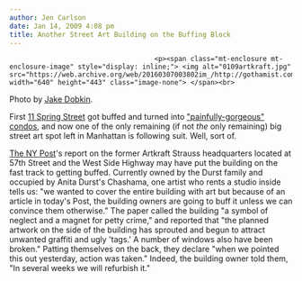 ```yaml
---
author: Jen Carlson
date: Jan 14, 2009 4:08 pm
title: Another Street Art Building on the Buffing Block
---
```


	
										<p><span class="mt-enclosure mt-enclosure-image" style="display: inline;"> <img alt="0109artkraft.jpg" src="https://web.archive.org/web/20160307003802im_/http://gothamist.com/attachments/arts_jen/0109artkraft.jpg" width="640" height="443" class="image-none"> </span><br>
<span class="photo_caption">Photo by <a href="https://web.archive.org/web/20160307003802/http://www.flickr.com/photos/bluejake/tags/chashama/">Jake Dobkin</a>.</span></p>

<p>First <a href="https://web.archive.org/web/20160307003802/http://gothamist.com/2007/05/08/11_spring_stree_3.php">11 Spring Street</a> got buffed and turned into <a href="https://web.archive.org/web/20160307003802/http://curbed.com/archives/2008/11/20/11_spring_update_buy_all_three_and_save_save_save.php">&quot;painfully-gorgeous&quot; condos</a>, and now one of the only remaining (if not <em>the</em> only remaining) big street art spot left in Manhattan is following suit. Well, sort of. </p>

<p><a href="https://web.archive.org/web/20160307003802/http://www.nypost.com/seven/01142009/business/26m_lands_1627_bway_150031.htm">The NY Post</a>&apos;s report on the former Artkraft Strauss headquarters located at 57th Street and the West Side Highway may have put the building on the fast track to getting buffed. Currently owned by the Durst family and occupied by Anita Durst&apos;s Chashama, one artist who rents a studio inside tells us: &quot;we wanted to cover the entire building with art but because of an article in today&apos;s Post, the building owners are going to buff it unless we can convince them otherwise.&quot; The paper called the building &quot;a symbol of neglect and a magnet for petty crime,&quot; and reported that &quot;the planned artwork on the side of the building has sprouted and begun to attract unwanted graffiti and ugly &apos;tags.&apos; A number of windows also have been broken.&quot; Patting themselves on the back, they declare &quot;when we pointed this out yesterday, action was taken.&quot; Indeed, the building owner told them, &quot;In several weeks we will refurbish it.&quot;</p>					
										
									
				